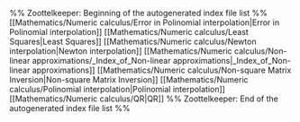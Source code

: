 %% Zoottelkeeper: Beginning of the autogenerated index file list  %%
 [[Mathematics/Numeric calculus/Error in Polinomial interpolation|Error in Polinomial interpolation]]
 [[Mathematics/Numeric calculus/Least Squares|Least Squares]]
 [[Mathematics/Numeric calculus/Newton interpolation|Newton interpolation]]
 [[Mathematics/Numeric calculus/Non-linear approximations/_Index_of_Non-linear approximations|_Index_of_Non-linear approximations]]
 [[Mathematics/Numeric calculus/Non-square Matrix Inversion|Non-square Matrix Inversion]]
 [[Mathematics/Numeric calculus/Polinomial interpolation|Polinomial interpolation]]
 [[Mathematics/Numeric calculus/QR|QR]]
%% Zoottelkeeper: End of the autogenerated index file list  %%
